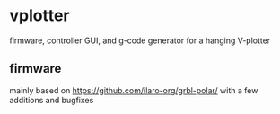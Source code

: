 # vplotter
firmware, controller GUI, and g-code generator for a hanging V-plotter

## firmware
mainly based on https://github.com/ilaro-org/grbl-polar/
with a few additions and bugfixes

